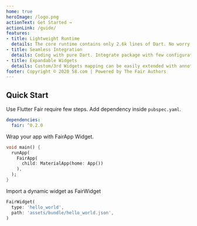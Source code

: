 ```yaml
---
home: true
heroImage: /logo.png
actionText: Get Started →
actionLink: /guide/
features:
- title: Lightweight Runtime
  details: The core runtime contains only 2.6k lines of Dart. No worry about size.
- title: Seamless Integration
  details: Coding with pure Dart. Integrate package with few configuration.
- title: Expandable Widgets
  details: Custom/3rd Widgets mapping can be easily extended with annotation.
footer: Copyright © 2020 58.com | Powered by The Fair Authors
---
```

## Quick Start
Use Flutter Fair require few steps. Add dependency inside `pubspec.yaml`.
```yaml
dependencies:
  fair: ^0.2.0
```

Wrap your app with FairApp Widget.
```dart
void main() {
  runApp(
    FairApp(
      child: MaterialApp(home: App())
    ),
  );
}
```

Import a dynamic widget as FairWidget
```dart
FairWidget(
  type: 'hello_world',
  path: 'assets/bundle/hello_world.json',
)
```
